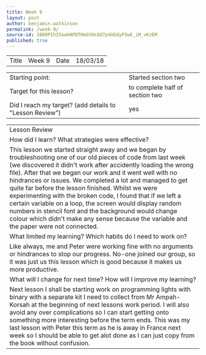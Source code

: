 ```yaml
---
title: Week 9
layout: post
author: benjamin.watkinson
permalink: /week-9/
source-id: 16N9PIhI5xwHAPDTHmGYHc8O7p4UGdyP3wE_iM_vKzEM
published: true
---
```

	

<table>
  <tr>
    <td>Title</td>
    <td>Week 9</td>
    <td>Date</td>
    <td>18/03/18</td>
  </tr>
</table>


<table>
  <tr>
    <td>Starting point:</td>
    <td>Started section two</td>
  </tr>
  <tr>
    <td>Target for this lesson?</td>
    <td>to complete half of section two</td>
  </tr>
  <tr>
    <td>Did I reach my target? 
(add details to "Lesson Review")</td>
    <td>yes</td>
  </tr>
</table>


<table>
  <tr>
    <td>Lesson Review</td>
  </tr>
  <tr>
    <td>How did I learn? What strategies were effective? </td>
  </tr>
  <tr>
    <td>This lesson we started straight away and we began by troubleshooting one of our old pieces of code from last week (we discovered it didn't work after accidently loading the wrong file). After that we began our work and it went well with no hindrances or issues. We completed a lot and managed to get quite far before the lesson finished. Whilst we were experimenting with the broken code, I found that if we left a certain variable on a loop, the screen would display random numbers in stencil font and the background would change colour which didn't make any sense because the variable and the paper were not connected.</td>
  </tr>
  <tr>
    <td>What limited my learning? Which habits do I need to work on? </td>
  </tr>
  <tr>
    <td>Like always, me and Peter were working fine with no arguments or hindrances to stop our progress. No-one joined our group, so it was just us this lesson which is good because it makes us more productive. </td>
  </tr>
  <tr>
    <td>What will I change for next time? How will I improve my learning?</td>
  </tr>
  <tr>
    <td>Next lesson I shall be starting work on programming lights with binary with a separate kit I need to collect from Mr Ampah-Korsah at the beginning of next lessons work period. I will also avoid any over complications so I can start getting onto something more interesting before the term ends. This was my last lesson with Peter this term as he is away in France next week so I should be able to get alot done as I can just copy from the book without confusion. </td>
  </tr>
</table>


